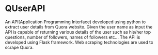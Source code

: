 # QUserAPI
An API(Application Programming Interface) developed using python to extract user details from Quora website. Given the user name as input the API is capable of returning various details of the user such as his/her top questions, number of followers, names of followers etc... The API is developed using Flask framework. Web scraping technologies are used to scrape Quora.
